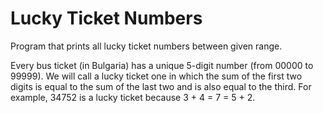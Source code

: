 # Lucky Ticket Numbers
Program that prints all lucky ticket numbers between given range.

Every bus ticket (in Bulgaria) has a unique 5-digit number (from 00000 to 99999). We will call a lucky ticket one in which the sum of the first two digits is equal to the sum of the last two and is also equal to the third. For example, 34752 is a lucky ticket because 3 + 4 = 7 = 5 + 2.
